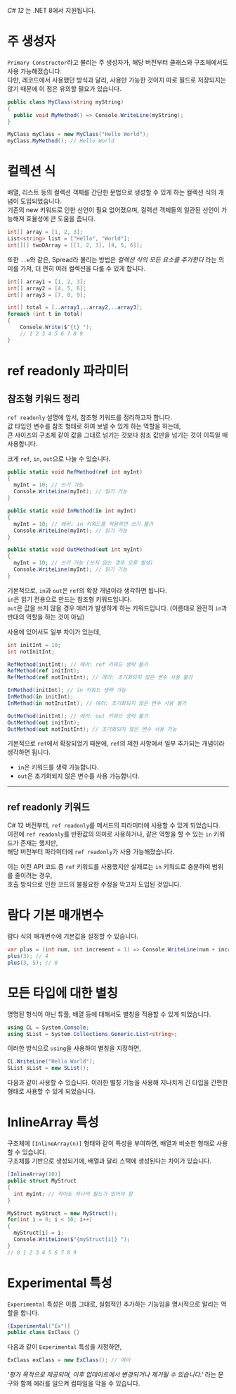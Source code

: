 _C# 12_ 는 .NET 8에서 지원됩니다.

# 주 생성자
`Primary Constructor`라고 불리는 주 생성자가, 해당 버전부터 클래스와 구조체에서도 사용 가능해졌습니다.    
다만, 레코드에서 사용했던 방식과 달리, 사용만 가능한 것이지 따로 필드로 저장되지는 않기 때문에 이 점은 유의할 필요가 있습니다.
```cs
public class MyClass(string myString)
{
  public void MyMethod() => Console.WriteLine(myString);
}
```
```cs
MyClass myClass = new MyClass("Hello World");
myClass.MyMethod(); // Hello World
```

# 컬렉션 식
배열, 리스트 등의 컬렉션 객체를 간단한 문법으로 생성할 수 있게 하는 컬렉션 식의 개념이 도입되었습니다.       
기존의 new 키워드로 인한 선언이 필요 없어졌으며, 컬렉션 객체들의 일관된 선언이 가능해져 효율성에 큰 도움을 줍니다.
```cs
int[] array = [1, 2, 3];
List<string> list = ["Hello", "World"];
int[][] twoDArray = [[1, 2, 3], [4, 5, 6]];
```
또한 `..e`와 같은, Spread라 불리는 방법은 _컬렉션 식의 모든 요소를 추가한다_ 라는 의미를 가져, 더 편히 여러 컬렉션을 다룰 수 있게 합니다.
```cs
int[] array1 = [1, 2, 3];
int[] array2 = [4, 5, 6];
int[] array3 = [7, 8, 9];

int[] total = [..array1,..array2,..array3];
foreach (int t in total)
{
    Console.Write($"{t} ");
    // 1 2 3 4 5 6 7 8 9
}
```

# ref readonly 파라미터

## 참조형 키워드 정리
`ref readonly` 설명에 앞서, 참조형 키워드를 정리하고자 합니다.      
값 타입인 변수를 참조 형태로 하여 보낼 수 있게 하는 역할을 하는데,       
큰 사이즈의 구조체 같이 값을 그대로 넘기는 것보다 참조 값만을 넘기는 것이 이득일 때 사용합니다.      

크게 `ref`, `in`, `out`으로 나눌 수 있습니다.     

```cs
public static void RefMethod(ref int myInt)
{
  myInt = 10; // 쓰기 가능
  Console.WriteLine(myInt); // 읽기 가능
}

public static void InMethod(in int myInt)
{
  myInt = 10; // 에러: in 키워드를 적용하면 쓰기 불가
  Console.WriteLine(myInt); // 읽기 가능
}

public static void OutMethod(out int myInt)
{
  myInt = 10; // 쓰기 가능 (쓰지 않는 경우 오류 발생)
  Console.WriteLine(myInt); // 읽기 가능
}
```
기본적으로, `in`과 `out`은 `ref`의 확장 개념이라 생각하면 됩니다.      
`in`은 읽기 전용으로 만드는 참조형 키워드입니다.      
`out`은 값을 쓰지 않을 경우 에러가 발생하게 하는 키워드입니다. (이름대로 완전히 `in`과 반대의 역할을 하는 것이 아님)

사용에 있어서도 일부 차이가 있는데,     
```cs
int initInt = 10;
int notInitInt;

RefMethod(initInt); // 에러: ref 키워드 생략 불가
RefMethod(ref initInt);
RefMethod(ref notInitInt); // 에러: 초기화되지 않은 변수 사용 불가

InMethod(initInt); // in 키워드 생략 가능
InMethod(in initInt);
InMethod(in notInitInt); // 에러: 초기화되지 않은 변수 사용 불가

OutMethod(initInt); // 에러: out 키워드 생략 불가
OutMethod(out initInt);
OutMethod(out notInitInt); // 초기화되지 않은 변수 사용 가능
```
기본적으로 `ref`에서 확장되었기 때문에, `ref`의 제한 사항에서 일부 추가되는 개념이라 생각하면 됩니다.

- `in`은 키워드를 생략 가능합니다.
- `out`은 초기화되지 않은 변수를 사용 가능합니다.
  
---

## ref readonly 키워드

C# 12 버전부터, `ref readonly`를 메서드의 파라미터에 사용할 수 있게 되었습니다.      
이전에 `ref readonly`를 반환값의 의미로 사용하거나, 같은 역할을 할 수 있는 `in` 키워드가 존재는 했지만,      
해당 버전부터 파라미터에 `ref readonly`가 사용 가능해졌습니다.    

이는 이전 API 코드 중  `ref` 키워드를 사용했지만 실제로는 `in` 키워드로 충분하여 범위를 줄이려는 경우,      
호출 방식으로 인한 코드의 불필요한 수정을 막고자 도입된 것입니다.   

# 람다 기본 매개변수
람다 식의 매개변수에 기본값을 설정할 수 있습니다.     
```cs
var plus = (int num, int increment = 1) => Console.WriteLine(num + increment);
plus(3); // 4
plus(3, 5); // 8
```

# 모든 타입에 대한 별칭
명명된 형식이 아닌 튜플, 배열 등에 대해서도 별칭을 적용할 수 있게 되었습니다.     
```cs
using CL = System.Console;
using SList = System.Collections.Generic.List<string>;
```
이러한 방식으로 `using`을 사용하여 별칭을 지정하면,
```cs
CL.WriteLine("Hello World");
SList sList = new SList();
```
다음과 같이 사용할 수 있습니다. 이러한 별칭 기능을 사용해 지나치게 긴 타입을 간편한 형태로 사용할 수 있게 되었습니다.

# InlineArray 특성
구조체에 `[InlineArray(n)]` 형태와 같이 특성을 부여하면, 배열과 비슷한 형태로 사용할 수 있습니다.    
구조체를 기반으로 생성되기에, 배열과 달리 스택에 생성된다는 차이가 있습니다.    
```cs
[InlineArray(10)]
public struct MyStruct
{
  int myInt; // 적어도 하나의 필드가 있어야 함
}
```
```cs
MyStruct myStruct = new MyStruct();
for(int i = 0; i < 10; i++)
{
  myStruct[i] = i;
  Console.WriteLine($"{myStruct[i]} ");
}
// 0 1 2 3 4 5 6 7 8 9
```

# Experimental 특성
`Experimental` 특성은 이름 그대로, 실험적인 추가하는 기능임을 명시적으로 알리는 역할을 합니다.     
```cs
[Experimental("Ex")]
public class ExClass {}
```
다음과 같이 `Experimental` 특성을 지정하면,
```cs
ExClass exClass = new ExClass(); // 에러
```
_'평가 목적으로 제공되며, 이후 업데이트에서 변경되거나 제거될 수 있습니다.'_ 라는 문구와 함께 에러를 일으켜 컴파일을 막을 수 있습니다.   
